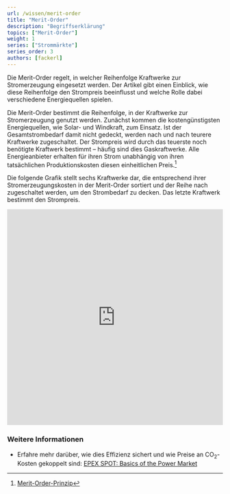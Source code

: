 ```yaml
---
url: /wissen/merit-order
title: "Merit-Order"
description: "Begriffserklärung"
topics: ["Merit-Order"]
weight: 1
series: ["Strommärkte"]
series_order: 3
authors: [fackerl]
---
```


Die Merit-Order regelt, in welcher Reihenfolge Kraftwerke zur Stromerzeugung eingesetzt werden. Der Artikel gibt einen Einblick, wie diese Reihenfolge den Strompreis beeinflusst und welche Rolle dabei verschiedene Energiequellen spielen.

<!-- more -->

Die Merit-Order bestimmt die Reihenfolge, in der Kraftwerke zur Stromerzeugung genutzt werden. Zunächst kommen die kostengünstigsten Energiequellen, wie Solar- und Windkraft, zum Einsatz. Ist der Gesamtstrombedarf damit nicht gedeckt, werden nach und nach teurere Kraftwerke zugeschaltet. Der Strompreis wird durch das teuerste noch benötigte Kraftwerk bestimmt – häufig sind dies Gaskraftwerke. Alle Energieanbieter erhalten für ihren Strom unabhängig von ihren tatsächlichen Produktionskosten diesen einheitlichen Preis.[^1]

Die folgende Grafik stellt sechs Kraftwerke dar, die entsprechend ihrer Stromerzeugungskosten in der Merit-Order sortiert und der Reihe nach zugeschaltet werden, um den Strombedarf zu decken. Das letzte Kraftwerk bestimmt den Strompreis.

<style>.responsive23-QDIHAPsDEdckchWB-bar-vertical-merit_order { width: 100%; padding-top: 100%; } @media (max-width: 600px) { .responsive23-QDIHAPsDEdckchWB-bar-vertical-merit_order { padding-top: 100%; } } @media (max-width: 360px) { .responsive23-QDIHAPsDEdckchWB-bar-vertical-merit_order { padding-top: 142.86%; } }</style>
<div id="container23-QDIHAPsDEdckchWB-bar-vertical-merit_order" class="responsive23-QDIHAPsDEdckchWB-bar-vertical-merit_order" style="position: relative;"><iframe title="Merit-Order im Strommarkt" src="https://app.23degrees.io/embed/QDIHAPsDEdckchWB-bar-vertical-merit_order" allow="fullscreen" style="position: absolute; top: 0; left: 0; width: 100%; height: 100%; border: 0"></iframe></div>
<script src="https://app.23degrees.io/services/public/embed-code/QDIHAPsDEdckchWB-bar-vertical-merit_order"></script>

### Weitere Informationen

- Erfahre mehr darüber, wie dies Effizienz sichert und wie Preise an CO<sub>2</sub>-Kosten gekoppelt sind: [EPEX SPOT: Basics of the Power Market](https://www.epexspot.com/en/basicspowermarket#merit-order-and-marginal-cost-the-price-formation-process)

[^1]: [Merit-Order-Prinzip](https://energie.gv.at/glossary/merit-order-prinzip)
